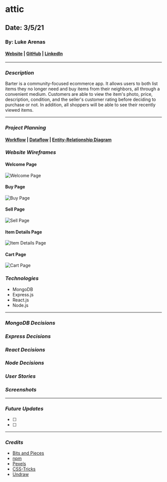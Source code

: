 # attic

## Date: 3/5/21

### By: Luke Arenas

#### [Website](https://lukearenas.github.io/Personal-Website/) | [GitHub](https://github.com/LukeArenas) | [LinkedIn](https://www.linkedin.com/in/lukearenas/)

---

### ***Description***

Barter is a community-focused ecommerce app. It allows users to both list items they no longer need and buy items from their neighbors, all through a convenient medium. Customers are able to view the item's photo, price, description, condition, and the seller's customer rating before deciding to purchase or not. In addition, all shoppers will be able to see their recently viewed items.

***

### ***Project Planning***

 #### [Workflow](https://trello.com/b/3sCCi1g8/freetrade-working-title) | [Dataflow](https://lucid.app/lucidchart/5d649ab4-9a4d-464f-a853-ad56af8501d7/edit?beaconFlowId=24E8AFF870EC9DEF&page=0_0#) | [Entity-Relationship Diagram](https://app.diagrams.net/#G1XTHZyrNTRPlAOTUXTbyjESE6pbxWWU9L)

 ### ***Website Wireframes***

#### Welcome Page
 ![Welcome Page](wireframes/Welcome-Page.PNG)

#### Buy Page
![Buy Page](wireframes/Buy-Page.PNG)

#### Sell Page
![Sell Page](wireframes/Sell-Page.PNG)

#### Item Details Page
![Item Details Page](wireframes/Item-Details-Page.PNG)

#### Cart Page
![Cart Page](wireframes/Cart-Page.PNG)

### ***Technologies***

* MongoDB
* Express.js
* React.js
* Node.js

***

### ***MongoDB Decisions***

### ***Express Decisions***

### ***React Decisions***

### ***Node Decisions***


### ***User Stories***



### ***Screenshots***



***

### ***Future Updates***

- [ ] 
- [ ] 

***

### ***Credits***

* [Bits and Pieces](https://blog.bitsrc.io/must-know-concepts-of-react-router-fb9c8cc3c12)
* [npm](https://www.npmjs.com/package/react-currency-input-field)
* [Pexels](https://www.pexels.com/)
* [CSS-Tricks](https://css-tricks.com/)
* [Undraw](https://undraw.co/)
